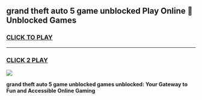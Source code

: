 
## grand theft auto 5 game unblocked Play Online 👋 Unblocked Games
<h3>
<a href="https://premium.freeplayer.one?title=grand_theft_auto_5_game_unblocked&ref=19F">CLICK TO PLAY</a></h3>
<hr>

<h3>
<a href="https://premium.freeplayer.one?title=grand_theft_auto_5_game_unblocked&ref=19F">CLICK 2 PLAY</a>
  
</h3>

<a href="https://premium.freeplayer.one?title=grand_theft_auto_5_game_unblocked&ref=19F"><img src="https://clearcache.store/games.png"></a>


**grand theft auto 5 game unblocked games unblocked: Your Gateway to Fun and Accessible Online Gaming**
